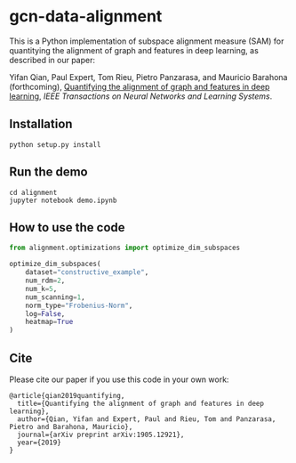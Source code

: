 # gcn-data-alignment

This is a Python implementation of subspace alignment measure (SAM) for quantitying the alignment of graph and features in deep learning, as described in our paper:
 
Yifan Qian, Paul Expert, Tom Rieu, Pietro Panzarasa, and Mauricio Barahona (forthcoming), [Quantifying the alignment of graph and features in deep learning](https://arxiv.org/abs/1905.12921), *IEEE Transactions on Neural Networks and Learning Systems*.


Installation
------------

```python setup.py install```

Run the demo
------------
```
cd alignment
jupyter notebook demo.ipynb
```

How to use the code
------------
```python
from alignment.optimizations import optimize_dim_subspaces

optimize_dim_subspaces(
    dataset="constructive_example",
    num_rdm=2,
    num_k=5,
    num_scanning=1,
    norm_type="Frobenius-Norm",
    log=False,
    heatmap=True
)
```

Cite
------------
Please cite our paper if you use this code in your own work:
```
@article{qian2019quantifying,
  title={Quantifying the alignment of graph and features in deep learning},
  author={Qian, Yifan and Expert, Paul and Rieu, Tom and Panzarasa, Pietro and Barahona, Mauricio},
  journal={arXiv preprint arXiv:1905.12921},
  year={2019}
}
```
